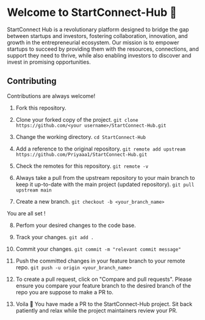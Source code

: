 
# Welcome to StartConnect-Hub 🚀

StartConnect Hub is a revolutionary platform designed to bridge the gap between startups and investors, fostering collaboration, innovation, and growth in the entrepreneurial ecosystem. Our mission is to empower startups to succeed by providing them with the resources, connections, and support they need to thrive, while also enabling investors to discover and invest in promising opportunities.


## Contributing

Contributions are always welcome!

1. Fork this repository.

2. Clone your forked copy of the project.
`git clone https://github.com/<your username>/StartConnect-Hub.git` 

3. Change the working directory.
`cd StartConnect-Hub`

4. Add a reference to the original repository.
`git remote add upstream https://github.com/Priyaaa1/StartConnect-Hub.git`

5. Check the remotes for this repository.
`git remote -v` 

6. Always take a pull from the upstream repository to your main branch to keep it up-to-date with the main project (updated repository).
`git pull upstream main`

7. Create a new branch.
`git checkout -b <your_branch_name>`

You are all set !

8. Perfom your desired changes to the code base.

9. Track your changes.
`git add .`

10. Commit your changes.
`git commit -m "relevant commit message"`

11. Push the committed changes in your feature branch to your remote repo.
`git push -u origin <your_branch_name>`

12. To create a pull request, click on "Compare and pull requests". Please ensure you compare your feature branch to the desired branch of the repo you are suppose to make a PR to.

13. Voila 🎉 You have made a PR to the StartConnect-Hub project. Sit back patiently and relax while the project maintainers review your PR.
